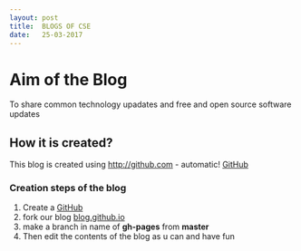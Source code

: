 ```yaml
---
layout: post
title:  BLOGS OF CSE
date:   25-03-2017
---
```


# Aim of the Blog
To share common technology upadates and free and open source software updates

## How it is created?
This blog is created using http://github.com - automatic!
[GitHub](http://github.com)



### Creation steps of the blog
1.  Create a 
  [GitHub](http://github.com)
2.  fork our blog 
  [blog.github.io](http://github.com/slkrthika/blog.github.io)
3. make a branch in name of **gh-pages** from **master**
4. Then edit the contents of the blog as u can  and have fun

